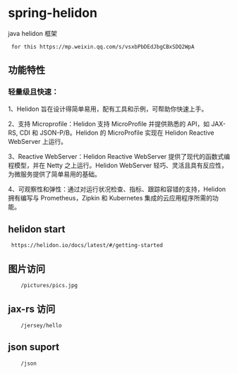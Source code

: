 # spring-helidon
java helidon 框架


```````
 for this https://mp.weixin.qq.com/s/vsxbPbDEdJbgCBxSDQ2WpA
```````


## 功能特性


 ### 轻量级且快速：
 1、Helidon 旨在设计得简单易用，配有工具和示例，可帮助你快速上手。


 2、支持 Microprofile：Helidon 支持 MicroProfile 并提供熟悉的 API，如 JAX-RS, CDI 和 JSON-P/B。Helidon 的 MicroProfile 实现在 Helidon Reactive WebServer 上运行。

 3、Reactive WebServer：Helidon Reactive WebServer 提供了现代的函数式编程模型，并在 Netty 之上运行。Helidon WebServer 轻巧、灵活且具有反应性，为微服务提供了简单易用的基础。

 4、可观察性和弹性：通过对运行状况检查、指标、跟踪和容错的支持，Helidon 拥有编写与 Prometheus，Zipkin 和 Kubernetes 集成的云应用程序所需的功能。


## helidon start

```
 https://helidon.io/docs/latest/#/getting-started
```

## 图片访问
```
    /pictures/pics.jpg
```
## jax-rs 访问
```
    /jersey/hello
```
## json suport
```
    /json
```